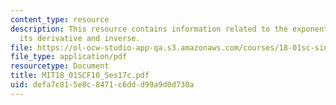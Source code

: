 ```yaml
---
content_type: resource
description: This resource contains information related to the exponential functions,
  its derivative and inverse.
file: https://ol-ocw-studio-app-qa.s3.amazonaws.com/courses/18-01sc-single-variable-calculus-fall-2010/defa7c815e8c8471c6ddd99a9d0d730a_MIT18_01SCF10_Ses17c.pdf
file_type: application/pdf
resourcetype: Document
title: MIT18_01SCF10_Ses17c.pdf
uid: defa7c81-5e8c-8471-c6dd-d99a9d0d730a
---
```

